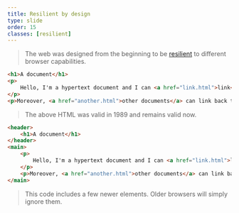```yaml
---
title: Resilient by design
type: slide
order: 15
classes: [resilient]
---
```


> The web was designed from the beginning to be [resilient](https://resilientwebdesign.com/) to different browser capabilities.

```html
<h1>A document</h1>
<p>
    Hello, I'm a hypertext document and I can <a href="link.html">link</a> to other documents.
</p>
<p>Moreover, <a href="another.html">other documents</a> can link back to me.<p>
```

> The above HTML was valid in 1989 and remains valid now.

```html
<header>
    <h1>A document</h1>
</header>
<main>
    <p>
        Hello, I'm a hypertext document and I can <a href="link.html">link</a> to other documents.
    </p>
    <p>Moreover, <a href="another.html">other documents</a> can link back to me.<p>
</main>
```
> This code includes a few newer elements.
> Older browsers will simply ignore them.
